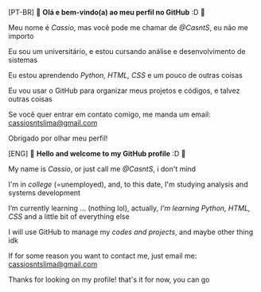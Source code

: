 [PT-BR] 🎉 **Olá e bem-vindo(a) ao meu perfil no GitHub** :D 🎉

Meu nome é _Cassio_, mas você pode me chamar de *@CasntS*, eu não me importo

Eu sou um universitário, e estou cursando análise e desenvolvimento de sistemas

Eu estou aprendendo *Python, HTML, CSS* e um pouco de outras coisas

Eu vou usar o GitHub para organizar meus projetos e códigos, e talvez outras coisas


Se você quer entrar em contato comigo, me manda um email: cassiosntslima@gmail.com

Obrigado por olhar meu perfil!


[ENG] 🎉 **Hello and welcome to my GitHub profile** :D 🎉

My name is _Cassio_, or just call me *@CasntS*, i don't mind

I'm in *college* (=unemployed), and, to this date, I'm studying analysis and systems development

I’m currently learning ... (nothing lol), actually, *I'm learning Python, HTML, CSS* and a little bit of everything else

I will use GitHub to manage my *codes and projects*, and maybe other thing idk


If for some reason you want to contact me, just email me: cassiosntslima@gmail.com

Thanks for looking on my profile!
that's it for now, you can go
